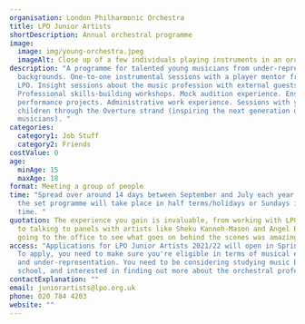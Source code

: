 ```yaml
---
organisation: London Philharmonic Orchestra
title: LPO Junior Artists
shortDescription: Annual orchestral programme
image:
  image: img/young-orchestra.jpeg
  imageAlt: Close up of a few individuals playing instruments in an orchestra
description: "A programme for talented young musicians from under-represented
  backgrounds. One-to-one instrumental sessions with a player mentor from the
  LPO. Insight sessions about the music profession with external guests.
  Professional skills-building workshops. Mock audition experience. Ensemble
  performance projects. Administrative work experience. Sessions with younger
  children through the Overture strand (inspiring the next generation of
  musicians). "
categories:
  category1: Job Stuff
  category2: Friends
costValue: 0
age:
  minAge: 15
  maxAge: 18
format: Meeting a group of people
time: "Spread over around 14 days between September and July each year. Most of
  the set programme will take place in half terms/holidays or Sundays in term
  time. "
quotation: The experience you gain is invaluable, from working with LPO players
  to talking to panels with artists like Sheku Kanneh-Mason and Angel Blue, and
  going to the office to see what goes on behind the scenes was amazing!
access: "Applications for LPO Junior Artists 2021/22 will open in Spring 2021.
  To apply, you need to make sure you're eligible in terms of musical experience
  and under-representation. You need to be considering studying music beyond
  school, and interested in finding out more about the orchestral profession. "
contactExplanation: ""
email: juniorartists@lpo.org.uk
phone: 020 784 4203
website: ""
---
```


